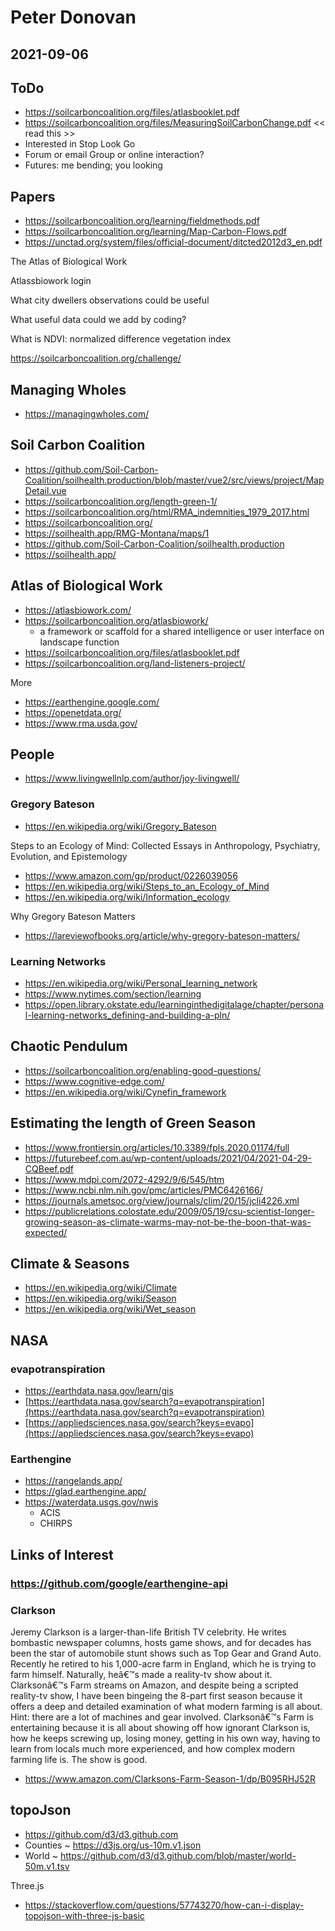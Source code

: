 # Peter Donovan

## 2021-09-06


## ToDo

* https://soilcarboncoalition.org/files/atlasbooklet.pdf
* https://soilcarboncoalition.org/files/MeasuringSoilCarbonChange.pdf \<\< read this >>
* Interested in Stop Look Go
* Forum or email Group or online interaction?
* Futures: me bending; you looking

## Papers

* https://soilcarboncoalition.org/learning/fieldmethods.pdf
* https://soilcarboncoalition.org/learning/Map-Carbon-Flows.pdf
* https://unctad.org/system/files/official-document/ditcted2012d3_en.pdf

The Atlas of Biological Work

Atlassbiowork login

What city dwellers observations could be useful

What useful data could we add by coding?

What is NDVI: normalized difference vegetation index

https://soilcarboncoalition.org/challenge/

## Managing Wholes

* https://managingwholes.com/


## Soil Carbon Coalition

* https://github.com/Soil-Carbon-Coalition/soilhealth.production/blob/master/vue2/src/views/project/MapDetail.vue
* https://soilcarboncoalition.org/length-green-1/
* https://soilcarboncoalition.org/html/RMA_indemnities_1979_2017.html
* https://soilcarboncoalition.org/
* https://soilhealth.app/RMG-Montana/maps/1
* https://github.com/Soil-Carbon-Coalition/soilhealth.production
* https://soilhealth.app/

## Atlas of Biological Work

* https://atlasbiowork.com/
* https://soilcarboncoalition.org/atlasbiowork/
	* a framework or scaffold for a shared intelligence or user interface on landscape function
* https://soilcarboncoalition.org/files/atlasbooklet.pdf
* https://soilcarboncoalition.org/land-listeners-project/

More

* https://earthengine.google.com/
* https://openetdata.org/
* https://www.rma.usda.gov/


## People

* https://www.livingwellnlp.com/author/joy-livingwell/


### Gregory Bateson

* https://en.wikipedia.org/wiki/Gregory_Bateson

Steps to an Ecology of Mind: Collected Essays in Anthropology, Psychiatry, Evolution, and Epistemology

* https://www.amazon.com/gp/product/0226039056
* https://en.wikipedia.org/wiki/Steps_to_an_Ecology_of_Mind
* https://en.wikipedia.org/wiki/Information_ecology

Why Gregory Bateson Matters

* https://lareviewofbooks.org/article/why-gregory-bateson-matters/

### Learning Networks

* https://en.wikipedia.org/wiki/Personal_learning_network
* https://www.nytimes.com/section/learning
* https://open.library.okstate.edu/learninginthedigitalage/chapter/personal-learning-networks_defining-and-building-a-pln/

## Chaotic Pendulum

* https://soilcarboncoalition.org/enabling-good-questions/
* https://www.cognitive-edge.com/
* https://en.wikipedia.org/wiki/Cynefin_framework

## Estimating the length of Green Season

* https://www.frontiersin.org/articles/10.3389/fpls.2020.01174/full
* https://futurebeef.com.au/wp-content/uploads/2021/04/2021-04-29-CQBeef.pdf
* https://www.mdpi.com/2072-4292/9/6/545/htm
* https://www.ncbi.nlm.nih.gov/pmc/articles/PMC6426166/
* https://journals.ametsoc.org/view/journals/clim/20/15/jcli4226.xml
* https://publicrelations.colostate.edu/2009/05/19/csu-scientist-longer-growing-season-as-climate-warms-may-not-be-the-boon-that-was-expected/

## Climate & Seasons

* https://en.wikipedia.org/wiki/Climate
* https://en.wikipedia.org/wiki/Season
* https://en.wikipedia.org/wiki/Wet_season

## NASA

### evapotranspiration

* https://earthdata.nasa.gov/learn/gis
* [https://earthdata.nasa.gov/search?q=evapotranspiration](https://earthdata.nasa.gov/search?q=evapotranspiration)
* [https://appliedsciences.nasa.gov/search?keys=evapo](https://appliedsciences.nasa.gov/search?keys=evapo)

### Earthengine

* https://rangelands.app/
* https://glad.earthengine.app/
* https://waterdata.usgs.gov/nwis
	* ACIS
	* CHIRPS

## Links of Interest

### https://github.com/google/earthengine-api

### Clarkson

Jeremy Clarkson is a larger-than-life British TV celebrity. He writes bombastic newspaper columns, hosts game shows, and for decades has been the star of automobile stunt shows such as Top Gear and Grand Auto. Recently he retired to his 1,000-acre farm in England, which he is trying to farm himself. Naturally, heâ€™s made a reality-tv show about it. Clarksonâ€™s Farm streams on Amazon, and despite being a scripted reality-tv show, I have been bingeing the 8-part first season because it offers a deep and detailed examination of what modern farming is all about. Hint: there are a lot of machines and gear involved. Clarksonâ€™s Farm is entertaining because it is all about showing off how ignorant Clarkson is, how he keeps screwing up, losing money, getting in his own way, having to learn from locals much more experienced, and how complex modern farming life is. The show is good.

* https://www.amazon.com/Clarksons-Farm-Season-1/dp/B095RHJ52R

## topoJson

* https://github.com/d3/d3.github.com
* Counties ~ https://d3js.org/us-10m.v1.json
* World ~ https://github.com/d3/d3.github.com/blob/master/world-50m.v1.tsv

Three.js

* https://stackoverflow.com/questions/57743270/how-can-i-display-topojson-with-three-js-basic
